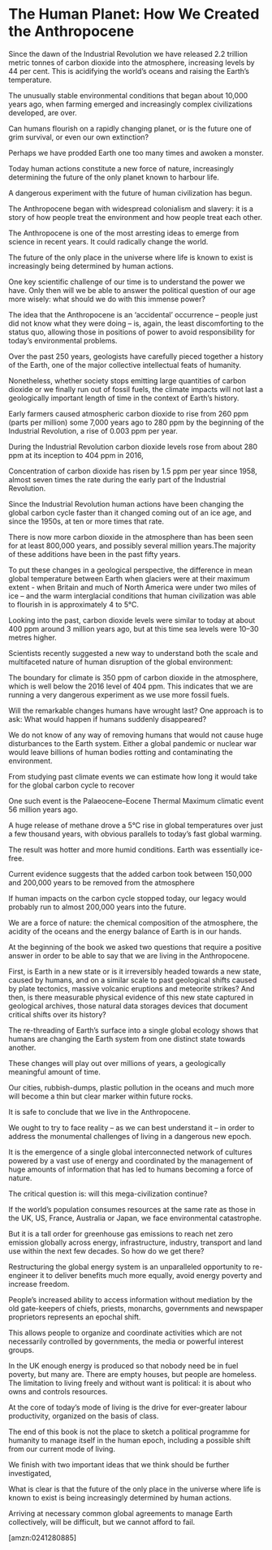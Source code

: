 The Human Planet: How We Created the Anthropocene
=================================================
Since the dawn of the Industrial Revolution we have released 2.2 trillion metric tonnes of carbon dioxide into the atmosphere, increasing levels by 44 per cent. This is acidifying the world’s oceans and raising the Earth’s temperature.


The unusually stable environmental conditions that began about 10,000 years ago, when farming emerged and increasingly complex civilizations developed, are over.


Can humans flourish on a rapidly changing planet, or is the future one of grim survival, or even our own extinction?


Perhaps we have prodded Earth one too many times and awoken a monster.


Today human actions constitute a new force of nature, increasingly determining the future of the only planet known to harbour life.


A dangerous experiment with the future of human civilization has begun.


The Anthropocene began with widespread colonialism and slavery: it is a story of how people treat the environment and how people treat each other.


The Anthropocene is one of the most arresting ideas to emerge from science in recent years. It could radically change the world.


The future of the only place in the universe where life is known to exist is increasingly being determined by human actions.


One key scientific challenge of our time is to understand the power we have. Only then will we be able to answer the political question of our age more wisely: what should we do with this immense power?


The idea that the Anthropocene is an ‘accidental’ occurrence – people just did not know what they were doing – is, again, the least discomforting to the status quo, allowing those in positions of power to avoid responsibility for today’s environmental problems.


Over the past 250 years, geologists have carefully pieced together a history of the Earth, one of the major collective intellectual feats of humanity.


Nonetheless, whether society stops emitting large quantities of carbon dioxide or we finally run out of fossil fuels, the climate impacts will not last a geologically important length of time in the context of Earth’s history.


Early farmers caused atmospheric carbon dioxide to rise from 260 ppm (parts per million) some 7,000 years ago to 280 ppm by the beginning of the Industrial Revolution, a rise of 0.003 ppm per year.


During the Industrial Revolution carbon dioxide levels rose from about 280 ppm at its inception to 404 ppm in 2016,


Concentration of carbon dioxide has risen by 1.5 ppm per year since 1958, almost seven times the rate during the early part of the Industrial Revolution.


Since the Industrial Revolution human actions have been changing the global carbon cycle faster than it changed coming out of an ice age, and since the 1950s, at ten or more times that rate.


There is now more carbon dioxide in the atmosphere than has been seen for at least 800,000 years, and possibly several million years.The majority of these additions have been in the past fifty years.


To put these changes in a geological perspective, the difference in mean global temperature between Earth when glaciers were at their maximum extent - when Britain and much of North America were under two miles of ice – and the warm interglacial conditions that human civilization was able to flourish in is approximately 4 to 5°C.


Looking into the past, carbon dioxide levels were similar to today at about 400 ppm around 3 million years ago, but at this time sea levels were 10–30 metres higher.


Scientists recently suggested a new way to understand both the scale and multifaceted nature of human disruption of the global environment:


The boundary for climate is 350 ppm of carbon dioxide in the atmosphere, which is well below the 2016 level of 404 ppm. This indicates that we are running a very dangerous experiment as we use more fossil fuels.


Will the remarkable changes humans have wrought last? One approach is to ask: What would happen if humans suddenly disappeared?


We do not know of any way of removing humans that would not cause huge disturbances to the Earth system. Either a global pandemic or nuclear war would leave billions of human bodies rotting and contaminating the environment.


From studying past climate events we can estimate how long it would take for the global carbon cycle to recover


One such event is the Palaeocene–Eocene Thermal Maximum climatic event 56 million years ago.


A huge release of methane drove a 5°C rise in global temperatures over just a few thousand years, with obvious parallels to today’s fast global warming.


The result was hotter and more humid conditions. Earth was essentially ice-free.


Current evidence suggests that the added carbon took between 150,000 and 200,000 years to be removed from the atmosphere


If human impacts on the carbon cycle stopped today, our legacy would probably run to almost 200,000 years into the future.


We are a force of nature: the chemical composition of the atmosphere, the acidity of the oceans and the energy balance of Earth is in our hands.


At the beginning of the book we asked two questions that require a positive answer in order to be able to say that we are living in the Anthropocene.


First, is Earth in a new state or is it irreversibly headed towards a new state, caused by humans, and on a similar scale to past geological shifts caused by plate tectonics, massive volcanic eruptions and meteorite strikes? And then, is there measurable physical evidence of this new state captured in geological archives, those natural data storages devices that document critical shifts over its history?


The re-threading of Earth’s surface into a single global ecology shows that humans are changing the Earth system from one distinct state towards another.


These changes will play out over millions of years, a geologically meaningful amount of time.


Our cities, rubbish-dumps, plastic pollution in the oceans and much more will become a thin but clear marker within future rocks.


It is safe to conclude that we live in the Anthropocene.


We ought to try to face reality – as we can best understand it – in order to address the monumental challenges of living in a dangerous new epoch.


It is the emergence of a single global interconnected network of cultures powered by a vast use of energy and coordinated by the management of huge amounts of information that has led to humans becoming a force of nature.


The critical question is: will this mega-civilization continue?


If the world’s population consumes resources at the same rate as those in the UK, US, France, Australia or Japan, we face environmental catastrophe.


But it is a tall order for greenhouse gas emissions to reach net zero emission globally across energy, infrastructure, industry, transport and land use within the next few decades. So how do we get there?


Restructuring the global energy system is an unparalleled opportunity to re-engineer it to deliver benefits much more equally, avoid energy poverty and increase freedom.


People’s increased ability to access information without mediation by the old gate-keepers of chiefs, priests, monarchs, governments and newspaper proprietors represents an epochal shift.


This allows people to organize and coordinate activities which are not necessarily controlled by governments, the media or powerful interest groups.


In the UK enough energy is produced so that nobody need be in fuel poverty, but many are. There are empty houses, but people are homeless. The limitation to living freely and without want is political: it is about who owns and controls resources.


At the core of today’s mode of living is the drive for ever-greater labour productivity, organized on the basis of class.


The end of this book is not the place to sketch a political programme for humanity to manage itself in the human epoch, including a possible shift from our current mode of living.


We finish with two important ideas that we think should be further investigated,


What is clear is that the future of the only place in the universe where life is known to exist is being increasingly determined by human actions.


Arriving at necessary common global agreements to manage Earth collectively, will be difficult, but we cannot afford to fail.


[amzn:0241280885]

